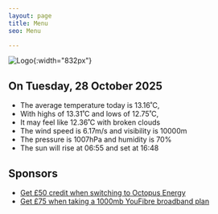 ```yaml
---
layout: page
title: Menu
seo: Menu

---
```


![Logo](/images/logo.jpg){:width="832px"}

<!-- weather_marker starts -->
## On Tuesday, 28 October 2025

- The average temperature today is 13.16˚C,
- With highs of 13.31˚C and lows of 12.75˚C,
- It may feel like 12.36˚C with broken clouds
- The wind speed is 6.17m/s and visibility is 10000m
- The pressure is 1007hPa and humidity is 70%
- The sun will rise at 06:55 and set at 16:48

<!-- weather_marker ends -->

## Sponsors

- [Get £50 credit when switching to Octopus Energy](https://bit.ly/3oD1nnS)
- [Get £75 when taking a 1000mb YouFibre broadband plan](https://aklam.io/91zWhU?)

